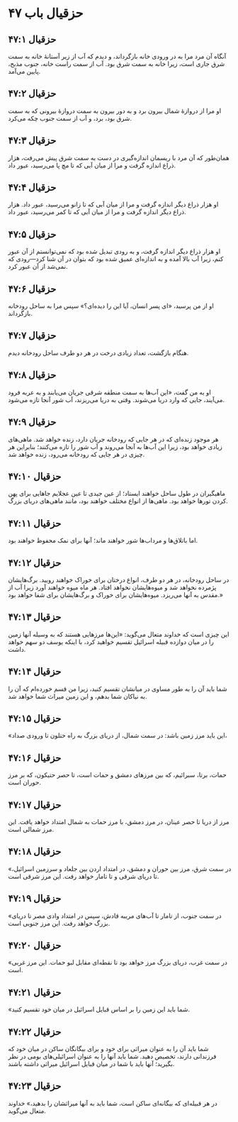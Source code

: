 # حزقیال باب ۴۷

## حزقیال ۴۷:۱
آنگاه آن مرد مرا به در ورودی خانه بازگرداند، و دیدم که آب از زیر آستانۀ خانه به سمت شرق جاری است، زیرا خانه به سمت شرق بود. آب از سمت راست خانه، جنوب مذبح، پایین می‌آمد.

## حزقیال ۴۷:۲
او مرا از دروازۀ شمال بیرون برد و به دور بیرون به سمت دروازۀ بیرونی که به سمت شرق بود، برد، و آب از سمت جنوب چکه می‌کرد.

## حزقیال ۴۷:۳
همان‌طور که آن مرد با ریسمان اندازه‌گیری در دست به سمت شرق پیش می‌رفت، هزار ذراع اندازه گرفت و مرا از میان آبی که تا مچ پا می‌رسید، عبور داد.

## حزقیال ۴۷:۴
او هزار ذراع دیگر اندازه گرفت و مرا از میان آبی که تا زانو می‌رسید، عبور داد. هزار ذراع دیگر اندازه گرفت و مرا از میان آبی که تا کمر می‌رسید، عبور داد.

## حزقیال ۴۷:۵
او هزار ذراع دیگر اندازه گرفت، و به رودی تبدیل شده بود که نمی‌توانستم از آن عبور کنم، زیرا آب بالا آمده و به اندازه‌ای عمیق شده بود که بتوان در آن شنا کرد—رودی که نمی‌شد از آن عبور کرد.

## حزقیال ۴۷:۶
او از من پرسید، «ای پسر انسان، آیا این را دیده‌ای؟» سپس مرا به ساحل رودخانه بازگرداند.

## حزقیال ۴۷:۷
هنگام بازگشت، تعداد زیادی درخت در هر دو طرف ساحل رودخانه دیدم.

## حزقیال ۴۷:۸
او به من گفت، «این آب‌ها به سمت منطقه شرقی جریان می‌یابند و به عربه فرود می‌آیند، جایی که وارد دریا می‌شوند. وقتی به دریا می‌ریزند، آب شور آنجا تازه می‌شود.

## حزقیال ۴۷:۹
هر موجود زنده‌ای که در هر جایی که رودخانه جریان دارد، زنده خواهد شد. ماهی‌های زیادی خواهد بود، زیرا این آب‌ها به آنجا می‌روند و آب شور را تازه می‌کنند؛ بنابراین هر چیزی در هر جایی که رودخانه می‌رود، زنده خواهد شد.

## حزقیال ۴۷:۱۰
ماهیگیران در طول ساحل خواهند ایستاد؛ از عین جیدی تا عین عجلایم جاهایی برای پهن کردن تورها خواهد بود. ماهی‌ها از انواع مختلف خواهند بود، مانند ماهی‌های دریای بزرگ.

## حزقیال ۴۷:۱۱
اما باتلاق‌ها و مرداب‌ها شور خواهند ماند؛ آنها برای نمک محفوظ خواهند بود.

## حزقیال ۴۷:۱۲
در ساحل رودخانه، در هر دو طرف، انواع درختان برای خوراک خواهند رویید. برگ‌هایشان پژمرده نخواهد شد و میوه‌هایشان نخواهد افتاد. هر ماه میوه خواهند آورد زیرا آب از مقدس به آنها می‌ریزد. میوه‌هایشان برای خوراک و برگ‌هایشان برای شفا خواهد بود.»

## حزقیال ۴۷:۱۳
این چیزی است که خداوند متعال می‌گوید: «این‌ها مرزهایی هستند که به وسیله آنها زمین را در میان دوازده قبیله اسرائیل تقسیم خواهید کرد، با اینکه یوسف دو سهم خواهد داشت.

## حزقیال ۴۷:۱۴
شما باید آن را به طور مساوی در میانشان تقسیم کنید، زیرا من قسم خورده‌ام که آن را به نیاکان شما بدهم، و این زمین میراث شما خواهد شد.

## حزقیال ۴۷:۱۵
«این باید مرز زمین باشد: در سمت شمال، از دریای بزرگ به راه حتلون تا ورودی صداد،

## حزقیال ۴۷:۱۶
حمات، برتا، سبرائیم، که بین مرزهای دمشق و حمات است، تا حصر حتیکون، که بر مرز حوران است.

## حزقیال ۴۷:۱۷
مرز از دریا تا حصر عینان، در مرز دمشق، با مرز حمات به شمال امتداد خواهد یافت. این مرز شمالی است.

## حزقیال ۴۷:۱۸
«در سمت شرق، مرز بین حوران و دمشق، در امتداد اردن بین جلعاد و سرزمین اسرائیل، تا دریای شرقی و تا تامار خواهد رفت. این مرز شرقی است.

## حزقیال ۴۷:۱۹
«در سمت جنوب، از تامار تا آب‌های مریبه قادش، سپس در امتداد وادی مصر تا دریای بزرگ خواهد رفت. این مرز جنوبی است.

## حزقیال ۴۷:۲۰
«در سمت غرب، دریای بزرگ مرز خواهد بود تا نقطه‌ای مقابل لبو حمات. این مرز غربی است.

## حزقیال ۴۷:۲۱
«شما باید این زمین را بر اساس قبایل اسرائیل در میان خود تقسیم کنید.

## حزقیال ۴۷:۲۲
شما باید آن را به عنوان میراثی برای خود و برای بیگانگان ساکن در میان خود که فرزندانی دارند، تخصیص دهید. شما باید آنها را به عنوان اسرائیلی‌های بومی در نظر بگیرید؛ آنها باید با شما در میان قبایل اسرائیل میراثی داشته باشند.

## حزقیال ۴۷:۲۳
در هر قبیله‌ای که بیگانه‌ای ساکن است، شما باید به آنها میراثشان را بدهید،» خداوند متعال می‌گوید.
